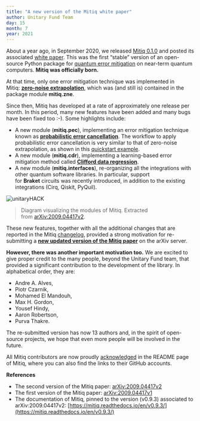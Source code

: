 ```yaml
---
title: "A new version of the Mitiq white paper"
author: Unitary Fund Team
day: 15
month: 7
year: 2021
---
```


About a year ago, in September 2020, we released [Mitiq 0.1.0](https://unitary.fund/posts/mitiq.html) and posted its associated [white paper](https://arxiv.org/abs/2009.04417v1). This was the first “stable” version of an open-source Python package for [quantum error mitigation](https://mitiq.readthedocs.io/en/stable/guide/guide-error-mitigation.html) on near-term quantum computers. **Mitiq was officially born.**

At that time, only one error mitigation technique was implemented in Mitiq: **[zero-noise extrapolation](https://mitiq.readthedocs.io/en/stable/guide/guide-error-mitigation.html#zero-noise-extrapolation)**, which was (and still is) contained in the package module **mitiq.zne**.

Since then, Mitiq has developed at a rate of approximately one release per month. In this period, many new features have been added and many bugs have been fixed too :-). Some highlights include:

- A new module (**mitiq.pec**), implementing an error mitigation technique known as **[probabilistic error cancellation](https://mitiq.readthedocs.io/en/v0.9.3/guide/guide-error-mitigation.html#probabilistic-error-cancellation)**. The workflow to apply probabilistic error cancellation is very similar to that of zero-noise extrapolation, as shown in this [quickstart example](https://mitiq.readthedocs.io/en/v0.9.3/guide/guide-getting-started.html#probabilistic-error-cancellation). 
- A new module (**mitiq.cdr**), implementing a learning-based error mitigation method called **[Clifford data regression](https://mitiq.readthedocs.io/en/v0.9.3/examples/cdr_api.html)**.
- A new module (**mitiq.interfaces**), re-organizing all the integrations with other quantum software libraries. In particular, support for **Braket** circuits was recently introduced, in addition to the existing integrations (Cirq, Qiskit, PyQuil).

![unitaryHACK](https://res.cloudinary.com/dcz4ywuer/image/upload/v1690842757/vb4gypbxm9bslnlr92d1.png)

  
>Diagram visualizing the modules of Mitiq. Extracted from [arXiv:2009.04417v2](https://arxiv.org/abs/2009.04417v2).

  

These new features, together with all the additional changes that are reported in the Mitiq [changelog](https://mitiq.readthedocs.io/en/v0.9.3/changelog.html), provided a strong motivation for re-submitting a **[new updated version of the Mitiq paper](https://arxiv.org/abs/2009.04417v2)** on the arXiv server.

**However, there was another important motivation too.** We are excited to give proper credit to the many people, beyond the Unitary Fund team, that provided a significant contribution to the development of the library. In alphabetical order, they are:

- Andre A. Alves,
- Piotr Czarnik,
- Mohamed El Mandouh,
- Max H. Gordon,
- Yousef Hindy,
- Aaron Robertson,
- Purva Thakre.

The re-submitted version has now 13 authors and, in the spirit of open-source projects, we hope that even more people will be involved in the future.

All Mitiq contributors are now proudly [acknowledged](https://github.com/unitaryfund/mitiq#contributors-) in the README page of Mitiq, where you can also find the links to their GitHub accounts.

  

**References**

- The second version of the Mitiq paper: [arXiv:2009.04417v2](https://arxiv.org/abs/2009.04417v2)
- The first version of the Mitiq paper: [arXiv:2009.04417v1](https://arxiv.org/abs/2009.04417v1)
- The documentation of Mitiq, pinned to the version (v0.9.3) associated to arXiv:2009.04417v2: [https://mitiq.readthedocs.io/en/v0.9.3/](https://mitiq.readthedocs.io/en/v0.9.3/)
